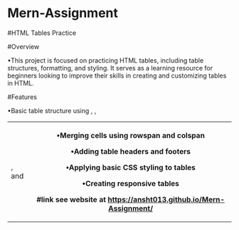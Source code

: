 # Mern-Assignment

#HTML Tables Practice

#Overview

•This project is focused on practicing HTML tables, including table structures, formatting, and styling. It serves as a learning resource for beginners looking to improve their skills in creating and customizing tables in HTML.

#Features

•Basic table structure using <table>, <tr>, <td>, and <th>

•Merging cells using rowspan and colspan

•Adding table headers and footers

•Applying basic CSS styling to tables

•Creating responsive tables

#link
see website at https://ansht013.github.io/Mern-Assignment/


